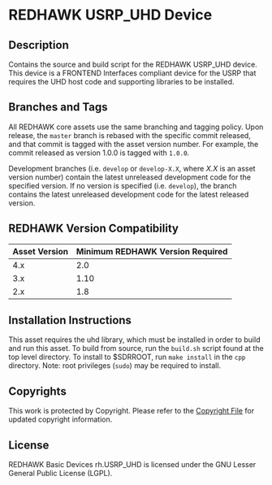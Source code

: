 # REDHAWK USRP_UHD Device
 
## Description

Contains the source and build script for the REDHAWK USRP_UHD device. This
device is a FRONTEND Interfaces compliant device for the USRP that requires the
UHD host code and supporting libraries to be installed.

## Branches and Tags

All REDHAWK core assets use the same branching and tagging policy. Upon release,
the `master` branch is rebased with the specific commit released, and that
commit is tagged with the asset version number. For example, the commit released
as version 1.0.0 is tagged with `1.0.0`.

Development branches (i.e. `develop` or `develop-X.X`, where *X.X* is an asset
version number) contain the latest unreleased development code for the specified
version. If no version is specified (i.e. `develop`), the branch contains the
latest unreleased development code for the latest released version.

## REDHAWK Version Compatibility

| Asset Version | Minimum REDHAWK Version Required |
| ------------- | -------------------------------- |
| 4.x           | 2.0                              |
| 3.x           | 1.10                             |
| 2.x           | 1.8                              |

## Installation Instructions

This asset requires the uhd library, which must be installed in order to build
and run this asset. To build from source, run the `build.sh` script found at the
top level directory. To install to $SDRROOT, run `make install` in the `cpp`
directory. Note: root privileges (`sudo`) may be required to install.

## Copyrights

This work is protected by Copyright. Please refer to the
[Copyright File](COPYRIGHT) for updated copyright information.

## License

REDHAWK Basic Devices rh.USRP_UHD is licensed under the GNU Lesser General
Public License (LGPL).
